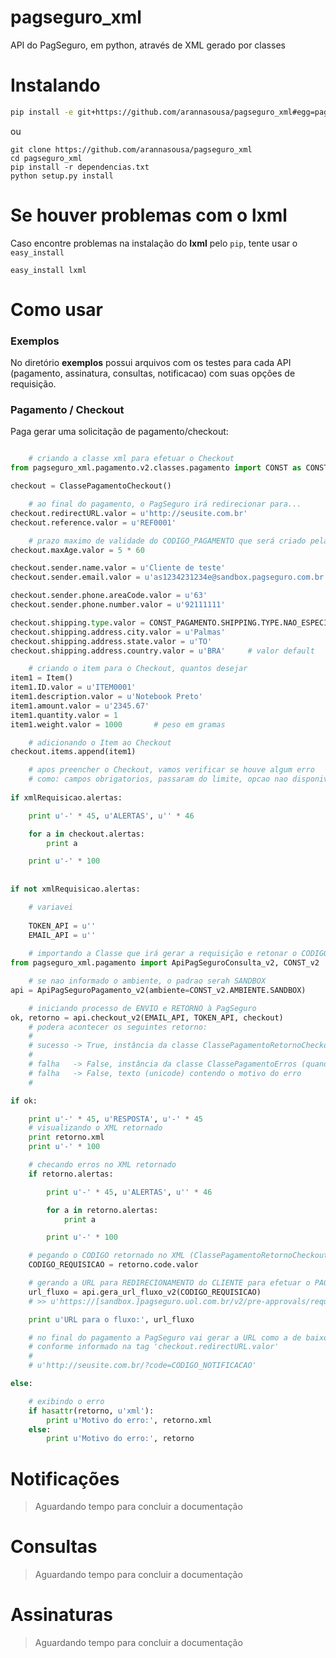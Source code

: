 # pagseguro_xml
API do PagSeguro, em python, através de XML gerado por classes 

Instalando
==========================

```bash
pip install -e git+https://github.com/arannasousa/pagseguro_xml#egg=pagseguro_xml
```

ou

```
git clone https://github.com/arannasousa/pagseguro_xml
cd pagseguro_xml
pip install -r dependencias.txt
python setup.py install
```

Se houver problemas com o lxml
=================

Caso encontre problemas na instalação do **lxml** pelo `pip`, tente usar o `easy_install`

```
easy_install lxml
```

Como usar
=========

### Exemplos

No diretório **exemplos** possui arquivos com os testes para cada API (pagamento, assinatura, consultas, notificacao) com suas opções de requisição.

### Pagamento / Checkout

Paga gerar uma solicitação de pagamento/checkout:

```python 

    # criando a classe xml para efetuar o Checkout 
from pagseguro_xml.pagamento.v2.classes.pagamento import CONST as CONST_PAGAMENTO, ClassePagamentoCheckout, Item

checkout = ClassePagamentoCheckout()

    # ao final do pagamento, o PagSeguro irá redirecionar para...
checkout.redirectURL.valor = u'http://seusite.com.br'
checkout.reference.valor = u'REF0001'

    # prazo maximo de validade do CODIGO_PAGAMENTO que será criado pela PagSeguro (5 minutos)
checkout.maxAge.valor = 5 * 60

checkout.sender.name.valor = u'Cliente de teste'
checkout.sender.email.valor = u'as1234231234e@sandbox.pagseguro.com.br'

checkout.sender.phone.areaCode.valor = u'63'
checkout.sender.phone.number.valor = u'92111111'

checkout.shipping.type.valor = CONST_PAGAMENTO.SHIPPING.TYPE.NAO_ESPECIFICADO
checkout.shipping.address.city.valor = u'Palmas'
checkout.shipping.address.state.valor = u'TO'
checkout.shipping.address.country.valor = u'BRA'     # valor default

    # criando o item para o Checkout, quantos desejar    
item1 = Item()
item1.ID.valor = u'ITEM0001'
item1.description.valor = u'Notebook Preto'
item1.amount.valor = u'2345.67'
item1.quantity.valor = 1
item1.weight.valor = 1000       # peso em gramas

    # adicionando o Item ao Checkout
checkout.items.append(item1)

    # apos preencher o Checkout, vamos verificar se houve algum erro 
    # como: campos obrigatorios, passaram do limite, opcao nao disponivel, valores incorretos
    
if xmlRequisicao.alertas:

    print u'-' * 45, u'ALERTAS', u'' * 46

    for a in checkout.alertas:
        print a

    print u'-' * 100
    
    
if not xmlRequisicao.alertas:

    # variavei
    
    TOKEN_API = u''
    EMAIL_API = u''
    
    # importando a Classe que irá gerar a requisição e retonar o CODIGO para a url de pagamento (se tudo ok)
from pagseguro_xml.pagamento import ApiPagSeguroConsulta_v2, CONST_v2

    # se nao informado o ambiente, o padrao serah SANDBOX
api = ApiPagSeguroPagamento_v2(ambiente=CONST_v2.AMBIENTE.SANDBOX)

    # iniciando processo de ENVIO e RETORNO à PagSeguro
ok, retorno = api.checkout_v2(EMAIL_API, TOKEN_API, checkout)
    # podera acontecer os seguintes retorno:
    #   
    # sucesso -> True, instância da classe ClassePagamentoRetornoCheckout
    #
    # falha   -> False, instância da classe ClassePagamentoErros (quando o status da requisicao for 400)
    # falha   -> False, texto (unicode) contendo o motivo do erro
    #

if ok:

    print u'-' * 45, u'RESPOSTA', u'-' * 45
    # visualizando o XML retornado
    print retorno.xml
    print u'-' * 100

    # checando erros no XML retornado
    if retorno.alertas:

        print u'-' * 45, u'ALERTAS', u'' * 46

        for a in retorno.alertas:
            print a

        print u'-' * 100

    # pegando o CODIGO retornado no XML (ClassePagamentoRetornoCheckout)
    CODIGO_REQUISICAO = retorno.code.valor

    # gerando a URL para REDIRECIONAMENTO do CLIENTE para efetuar o PAGAMENTO na PagSeguro
    url_fluxo = api.gera_url_fluxo_v2(CODIGO_REQUISICAO)    
    # >> u'https://[sandbox.]pagseguro.uol.com.br/v2/pre-approvals/request.html?code=CODIGO_REQUISICAO'

    print u'URL para o fluxo:', url_fluxo

    # no final do pagamento a PagSeguro vai gerar a URL como a de baixo, 
    # conforme informado na tag 'checkout.redirectURL.valor'
    # 
    # u'http://seusite.com.br/?code=CODIGO_NOTIFICACAO'

else:

    # exibindo o erro 
    if hasattr(retorno, u'xml'):
        print u'Motivo do erro:', retorno.xml
    else:
        print u'Motivo do erro:', retorno

```


# Notificações

> Aguardando tempo para concluir a documentação


# Consultas

> Aguardando tempo para concluir a documentação


# Assinaturas

> Aguardando tempo para concluir a documentação

